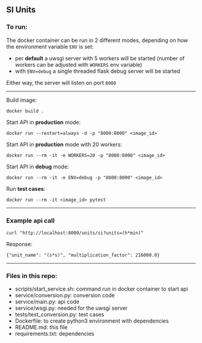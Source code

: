SI Units
-

### To run:

The docker container can be run in 2 different modes, depending on how the environment variable `ENV` is set:

 - per **default** a uwsgi server with 5 workers will be started (number of workers can be adjusted with `WORKERS` env variable)
 - with `ENV=debug` a single threaded flask debug server will be started


Either way, the server will listen on port `8000`

---
 
Build image:

```docker build .```

Start API in **production** mode:
 
```docker run --restart=always -d -p "8000:8000" <image_id>```


Start API in **production** mode with 20 workers:

```docker run --rm -it -e WORKERS=20 -p "8000:8000" <image_id>```

Start API in **debug** mode:
 
```docker run --rm -it -e ENV=debug -p "8000:8000" <image_id>```

Run **test cases**:

```docker run --rm -it <image_id> pytest```

---

### Example api call

```curl "http://localhost:8000/units/si?units=(h*min)"```

Response:

```{"unit_name": "(s*s)", "multiplication_factor": 216000.0}```

---

###         Files in this repo:

- scripts/start_service.sh: command run in docker container to start api
- service/conversion.py: conversion code
- service/main.py: api code
- service/wsgi.py: needed for the uwsgi server
- tests/test_conversion.py: test cases
- Dockerfile: to create python3 environment with dependencies
- README.md: this file
- requirements.txt: dependencies 
